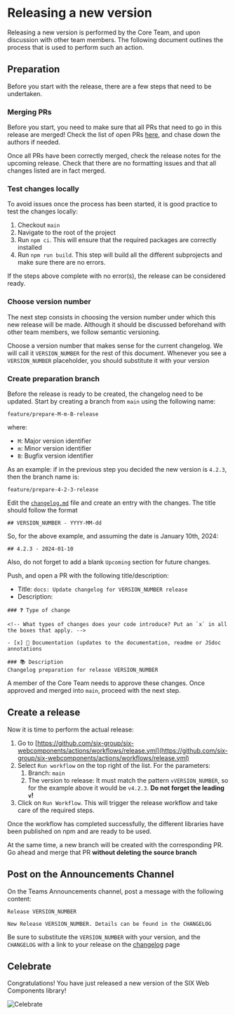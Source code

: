 # Releasing a new version

Releasing a new version is performed by the Core Team, and upon discussion with other team members.
The following document outlines the process that is used to perform such an action.

## Preparation

Before you start with the release, there are a few steps that need to be undertaken.

### Merging PRs

Before you start, you need to make sure that all PRs that need to go in this release are merged!
Check the list of open PRs [here](https://github.com/six-group/six-webcomponents/pulls), and chase
down the authors if needed.

Once all PRs have been correctly merged, check the release notes for the upcoming release. Check
that there are no formatting issues and that all changes listed are in fact merged.

### Test changes locally

To avoid issues once the process has been started, it is good practice to test the changes locally:

1. Checkout `main`
2. Navigate to the root of the project
3. Run `npm ci`. This will ensure that the required packages are correctly installed
4. Run `npm run build`. This step will build all the different subprojects and make sure there are
   no errors.

If the steps above complete with no error(s), the release can be considered ready.

### Choose version number

The next step consists in choosing the version number under which this new release will be made.
Although it should be discussed beforehand with other team members, we follow semantic versioning.

Choose a version number that makes sense for the current changelog. We will call it `VERSION_NUMBER`
for the rest of this document. Whenever you see a `VERSION_NUMBER` placeholder, you should
substitute it with your version

### Create preparation branch

Before the release is ready to be created, the changelog need to be updated. Start by creating a
branch from `main` using the following name:

```
feature/prepare-M-m-B-release
```

where:

- `M`: Major version identifier
- `m`: Minor version identifier
- `B`: Bugfix version identifier

As an example: if in the previous step you decided the new version is `4.2.3`, then the branch name
is:

```
feature/prepare-4-2-3-release
```

Edit the [`changelog.md`](../changelog.md) file and create an entry with the changes. The title
should follow the format

```
## VERSION_NUMBER - YYYY-MM-dd
```

So, for the above example, and assuming the date is January 10th, 2024:

```
## 4.2.3 - 2024-01-10
```

Also, do not forget to add a blank `Upcoming` section for future changes.

Push, and open a PR with the following title/description:

- Title: `docs: Update changelog for VERSION_NUMBER release`
- Description:

```
### ❓ Type of change

<!-- What types of changes does your code introduce? Put an `x` in all the boxes that apply. -->

- [x] 📖 Documentation (updates to the documentation, readme or JSdoc annotations

### 📚 Description
Changelog preparation for release VERSION_NUMBER
```

A member of the Core Team needs to approve these changes. Once approved and merged into `main`,
proceed with the next step.

## Create a release

Now it is time to perform the actual release:

1. Go to
   [https://github.com/six-group/six-webcomponents/actions/workflows/release.yml](https://github.com/six-group/six-webcomponents/actions/workflows/release.yml)
2. Select `Run workflow` on the top right of the list. For the parameters:
   1. Branch: `main`
   2. The version to release: It must match the pattern `vVERSION_NUMBER`, so for the example above
      it would be `v4.2.3`. **Do not forget the leading `v`!**
3. Click on `Run Workflow`. This will trigger the release workflow and take care of the required
   steps.

Once the workflow has completed successfully, the different libraries have been published on npm and
are ready to be used.

At the same time, a new branch will be created with the corresponding PR. Go ahead and merge that PR
**without deleting the source branch**

## Post on the Announcements Channel

On the Teams Announcements channel, post a message with the following content:

```
Release VERSION_NUMBER

New Release VERSION_NUMBER. Details can be found in the CHANGELOG
```

Be sure to substitute the `VERSION_NUMBER` with your version, and the `CHANGELOG` with a link to
your release on the [changelog](https://six-group.github.io/six-webcomponents/changelog.html) page

## Celebrate

Congratulations! You have just released a new version of the SIX Web Components library!

![Celebrate](https://media4.giphy.com/media/v1.Y2lkPTc5MGI3NjExdzJlOTlkZHR6a2djcTlxejB2ZHR2dTczOGgxejNjNmhodmppOTI3bCZlcD12MV9pbnRlcm5hbF9naWZfYnlfaWQmY3Q9Zw/BPJmthQ3YRwD6QqcVD/giphy_s.gif)
